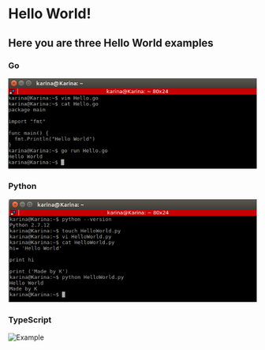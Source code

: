# Hello World!

## Here you are three Hello World examples

### Go

![Example](https://github.com/lizeth9797/HelloWorld_GoandPython/blob/master/images/GoHW.png)



### Python

![Example](https://github.com/lizeth9797/HelloWorld_GoandPython/blob/master/images/PythonHW.png)



### TypeScript

![Example](https://github.com/lizeth9797/HelloWorld_GoandPython/blob/master/images/TSHW.png)


